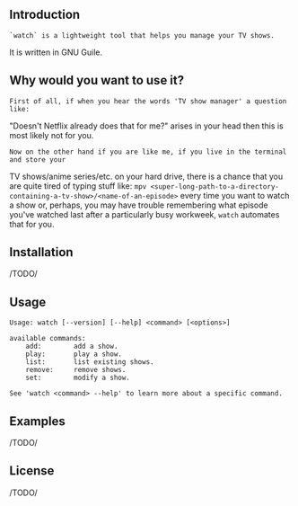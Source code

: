 ## Introduction

	`watch` is a lightweight tool that helps you manage your TV shows. 
It is written in GNU Guile.

## Why would you want to use it?

	First of all, if when you hear the words 'TV show manager' a question like: 
"Doesn't Netflix already does that for me?" arises in your head then this is most likely not 
for you.

	Now on the other hand if you are like me, if you live in the terminal and store your
TV shows/anime series/etc. on your hard drive, there is a chance that you are quite tired of
typing stuff like: 
`mpv <super-long-path-to-a-directory-containing-a-tv-show>/<name-of-an-episode>`
every time you want to watch a show or, perhaps, you may have trouble remembering what episode
you've watched last after a particularly busy workweek, `watch` automates that for you.

## Installation

/TODO/

## Usage

```
Usage: watch [--version] [--help] <command> [<options>]

available commands:
    add:        add a show.
    play:       play a show.
    list:       list existing shows.
    remove:     remove shows.
    set:        modify a show.
    
See 'watch <command> --help' to learn more about a specific command.
```

## Examples 

/TODO/

## License

/TODO/
